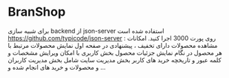 # BranShop
برای شبیه سازی backend از json-server استفاده شده است
https://github.com/typicode/json-server
روی پورت 3000 اجرا کنید.
امکانات  :
مشاهده محصولات دارای تخفیف ، پیشنهادی در صفحه اول
نمایش محصولات مرتبط با هر محصول در نگام نمایش جزئیات محصول
بخش کاربری با امکان ویرایش مشخصات و کلمه عبور و تاریخچه خرید های کاربر
بخش مدیریت سایت شامل بخش مدیریت کاربران و محصولات و خرید های انجام شده
و ...
